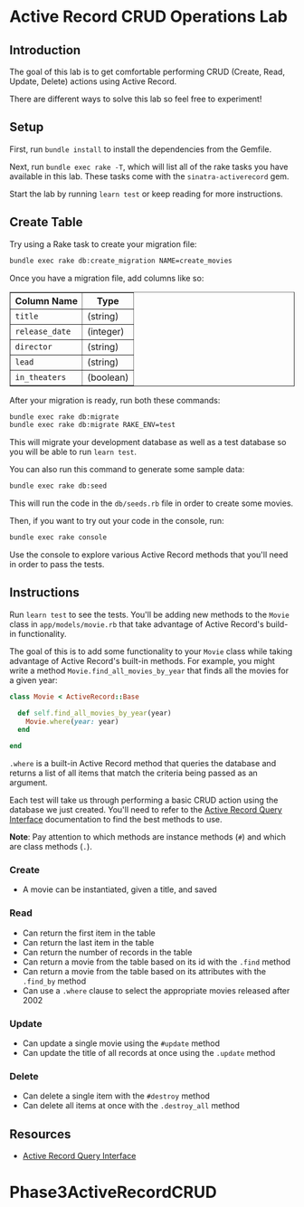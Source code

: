 # Active Record CRUD Operations Lab

## Introduction

The goal of this lab is to get comfortable performing CRUD (Create, Read,
Update, Delete) actions using Active Record.

There are different ways to solve this lab so feel free to experiment!

## Setup

First, run `bundle install` to install the dependencies from the Gemfile.

Next, run `bundle exec rake -T`, which will list all of the rake tasks you have
available in this lab. These tasks come with the `sinatra-activerecord` gem.

Start the lab by running `learn test` or keep reading for more instructions.

## Create Table

Try using a Rake task to create your migration file:

```sh
bundle exec rake db:create_migration NAME=create_movies
```

Once you have a migration file, add columns like so:

<table border="1" cellpadding="4" cellspacing="0">
  <tr>
    <th>Column Name</th>
    <th>Type</th>
  </tr>
  
  <tr>
    <td><code>title</code></td>
    <td>(string)</td>
  </tr>
  <tr>
    <td><code>release_date</code></td>
    <td>(integer)</td>
  </tr>
  <tr>
    <td><code>director</code></td>
    <td>(string)</td>
  </tr>
  <tr>
    <td><code>lead</code></td>
    <td>(string)</td>
  </tr>
  <tr>
    <td><code>in_theaters</code></td>
    <td>(boolean)</td>
  </tr>
</table>

After your migration is ready, run both these commands:

```sh
bundle exec rake db:migrate
bundle exec rake db:migrate RAKE_ENV=test
```

This will migrate your development database as well as a test database so you
will be able to run `learn test`.

You can also run this command to generate some sample data:

```sh
bundle exec rake db:seed
```

This will run the code in the `db/seeds.rb` file in order to create some movies.

Then, if you want to try out your code in the console, run:

```sh
bundle exec rake console
```

Use the console to explore various Active Record methods that you'll need in
order to pass the tests.

## Instructions

Run `learn test` to see the tests. You'll be adding new methods to the `Movie`
class in `app/models/movie.rb` that take advantage of Active Record's build-in
functionality.

The goal of this is to add some functionality to your `Movie` class while taking
advantage of Active Record's built-in methods. For example, you might write a
method `Movie.find_all_movies_by_year` that finds all the movies for a given
year:

```rb
class Movie < ActiveRecord::Base

  def self.find_all_movies_by_year(year)
    Movie.where(year: year)
  end

end
```

`.where` is a built-in Active Record method that queries the database and
returns a list of all items that match the criteria being passed as an argument.

Each test will take us through performing a basic CRUD action using the database
we just created. You'll need to refer to the
[Active Record Query Interface][querying] documentation to find the best methods
to use.

**Note**: Pay attention to which methods are instance methods (`#`) and which
are class methods (`.`).

### Create

- A movie can be instantiated, given a title, and saved

### Read

- Can return the first item in the table
- Can return the last item in the table
- Can return the number of records in the table
- Can return a movie from the table based on its id with the `.find` method
- Can return a movie from the table based on its attributes with the
  `.find_by` method
- Can use a `.where` clause to select the appropriate movies released after 2002

### Update

- Can update a single movie using the `#update` method
- Can update the title of all records at once using the `.update` method

### Delete

- Can delete a single item with the `#destroy` method
- Can delete all items at once with the `.destroy_all` method

## Resources

- [Active Record Query Interface][querying]

[querying]: https://guides.rubyonrails.org/active_record_querying.html
# Phase3ActiveRecordCRUD
